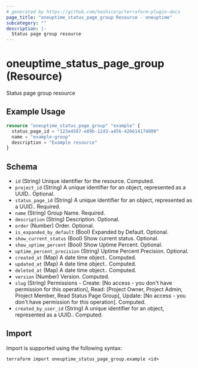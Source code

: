 ```yaml
---
# generated by https://github.com/hashicorp/terraform-plugin-docs
page_title: "oneuptime_status_page_group Resource - oneuptime"
subcategory: ""
description: |-
  Status page group resource
---
```


# oneuptime_status_page_group (Resource)

Status page group resource

## Example Usage

```terraform
resource "oneuptime_status_page_group" "example" {
  status_page_id = "123e4567-e89b-12d3-a456-426614174000"
  name = "example-group"
  description = "Example resource"
}
```

## Schema

- `id` (String) Unique identifier for the resource. Computed.
- `project_id` (String) A unique identifier for an object, represented as a UUID.. Optional.
- `status_page_id` (String) A unique identifier for an object, represented as a UUID.. Required.
- `name` (String) Group Name. Required.
- `description` (String) Description. Optional.
- `order` (Number) Order. Optional.
- `is_expanded_by_default` (Bool) Expanded by Default. Optional.
- `show_current_status` (Bool) Show current status. Optional.
- `show_uptime_percent` (Bool) Show Uptime Percent. Optional.
- `uptime_percent_precision` (String) Uptime Percent Precision. Optional.
- `created_at` (Map) A date time object.. Computed.
- `updated_at` (Map) A date time object.. Computed.
- `deleted_at` (Map) A date time object.. Computed.
- `version` (Number) Version. Computed.
- `slug` (String) Permissions - Create: [No access - you don't have permission for this operation], Read: [Project Owner, Project Admin, Project Member, Read Status Page Group], Update: [No access - you don't have permission for this operation]. Computed.
- `created_by_user_id` (String) A unique identifier for an object, represented as a UUID.. Computed.

## Import

Import is supported using the following syntax:

```shell
terraform import oneuptime_status_page_group.example <id>
```
